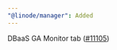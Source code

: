 ```yaml
---
"@linode/manager": Added
---
```


DBaaS GA Monitor tab ([#11105](https://github.com/linode/manager/pull/11105))

